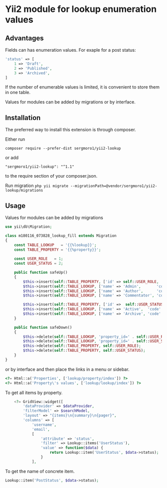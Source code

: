 Yii2 module for lookup enumeration values
=========================================

Advantages
----------

Fields can has enumeration values. For exaple for a post status:

```php
'status' => [
    1 => 'Draft', 
    2 => 'Published',
    3 => 'Archived',
]
```
If the number of enumerable values is limited, it is convenient to store them in one table.

Values for modules can be added by migrations or by interface. 

Installation
------------

The preferred way to install this extension is through composer.

Either run

`composer require --prefer-dist sergmoro1/yii2-lookup`

or add

`"sergmoro1/yii2-lookup": "^1.1"`

to the require section of your composer.json.

Run migration
`php yii migrate --migrationPath=@vendor/sergmoro1/yii2-lookup/migrations`

Usage
-----

Values for modules can be added by migrations 

```php
use yii\db\Migration;

class m180116_073828_lookup_fill extends Migration
{
    const TABLE_LOOKUP   = '{{%lookup}}';
    const TABLE_PROPERTY = '{{%property}}';
    
    const USER_ROLE   = 1;
    const USER_STATUS = 2;

    public function safeUp()
    {
        $this->insert(self::TABLE_PROPERTY, ['id' => self::USER_ROLE, 'name' => 'UserRole']);
        $this->insert(self::TABLE_LOOKUP, ['name' => 'Admin',       'code' => 1, 'property_id' => self::USER_ROLE, 'position' => 1]);
        $this->insert(self::TABLE_LOOKUP, ['name' => 'Author',      'code' => 2, 'property_id' => self::USER_ROLE, 'position' => 2]);
        $this->insert(self::TABLE_LOOKUP, ['name' => 'Commentator', 'code' => 3, 'property_id' => self::USER_ROLE, 'position' => 3]);

        $this->insert(self::TABLE_PROPERTY, ['id' =>  self::USER_STATUS, 'name' => 'UserStatus']);
        $this->insert(self::TABLE_LOOKUP, ['name' => 'Active',  'code' => 1, 'property_id' => self::USER_STATUS, 'position' => 1]);
        $this->insert(self::TABLE_LOOKUP, ['name' => 'Archive', 'code' => 2, 'property_id' => self::USER_STATUS, 'position' => 2]);
    }

    public function safeDown()
    {
        $this->delete(self::TABLE_LOOKUP, 'property_id=' . self::USER_ROLE);
        $this->delete(self::TABLE_LOOKUP, 'property_id=' . self::USER_STATUS);
        $this->delete(self::TABLE_PROPERTY, self::USER_ROLE);
        $this->delete(self::TABLE_PROPERTY, self::USER_STATUS);
    }
}
```

or by interface and then place the links in a menu or sidebar.

```php
<?= Html::a('Properties', ['lookup/property/index']) ?>
<?= Html::a('Property\'s values', ['lookup/lookup/index']) ?>
```

To get all items by property.

```php
    <?= GridView::widget([
        'dataProvider' => $dataProvider,
        'filterModel' => $searchModel,
        'layout' => "{items}\n{summary}\n{pager}",
        'columns' => [
            'username',
            'email',
            [
                'attribute' => 'status',
                'filter' => Lookup::items('UserStatus'),
                'value' => function($data) {
                    return Lookup::item('UserStatus', $data->status);
                }
            ],
```

To get the name of concrete item.

```php
Lookup::item('PostStatus', $data->status);
```

